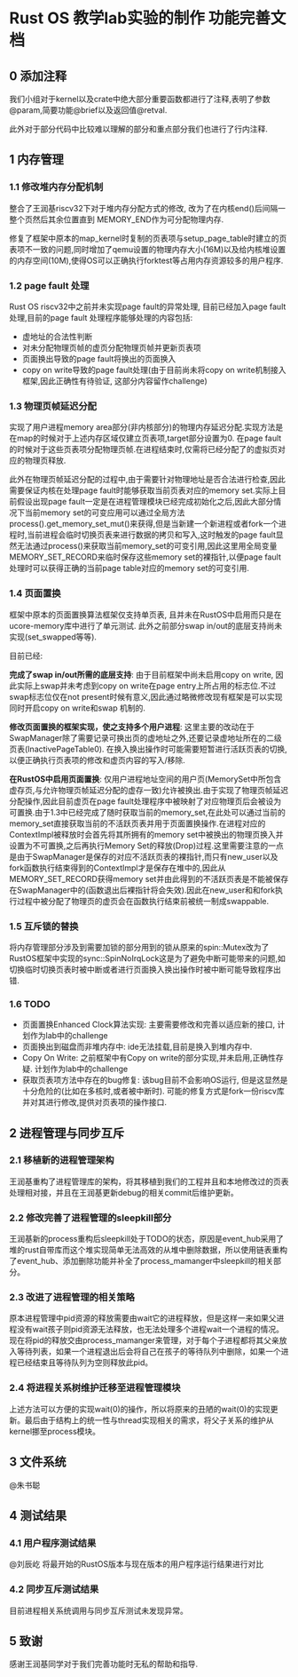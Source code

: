 # Rust OS 教学lab实验的制作 功能完善文档
## 0 添加注释
我们小组对于kernel以及crate中绝大部分重要函数都进行了注释,表明了参数@param,简要功能@brief以及返回值@retval.

此外对于部分代码中比较难以理解的部分和重点部分我们也进行了行内注释.

## 1 内存管理
### 1.1 修改堆内存分配机制
整合了王润基riscv32下对于堆内存分配方式的修改, 改为了在内核end()后间隔一整个页然后其余位置直到
MEMORY_END作为可分配物理内存.

修复了框架中原本的map_kernel时复制的页表项与setup_page_table时建立的页表项不一致的问题,同时增加了qemu设置的物理内存大小(16M)以及给内核堆设置的内存空间(10M),使得OS可以正确执行forktest等占用内存资源较多的用户程序.

### 1.2 page fault 处理
Rust OS riscv32中之前并未实现page fault的异常处理, 目前已经加入page fault处理,目前的page fault 处理程序能够处理的内容包括:
* 虚地址的合法性判断
* 对未分配物理页帧的虚页分配物理页帧并更新页表项
* 页面换出导致的page fault将换出的页面换入
* copy on write导致的page fault处理(由于目前尚未将copy on write机制接入框架,因此正确性有待验证, 这部分内容留作challenge)

### 1.3 物理页帧延迟分配
实现了用户进程memory area部分(非内核部分)的物理内存延迟分配.实现方法是在map的时候对于上述内存区域仅建立页表项,target部分设置为0. 在page fault的时候对于这些页表项分配物理页帧.在进程结束时,仅需将已经分配了的虚拟页对应的物理页释放.

此外在物理页帧延迟分配的过程中,由于需要针对物理地址是否合法进行检查,因此需要保证内核在处理page fault时能够获取当前页表对应的memory set.实际上目前假设出现page fault一定是在进程管理模块已经完成初始化之后,因此大部分情况下当前memory set的可变应用可以通过全局方法process().get_memory_set_mut()来获得,但是当新建一个新进程或者fork一个进程时,当前进程会临时切换页表来进行数据的拷贝和写入,这时触发的page fault显然无法通过process()来获取当前memory_set的可变引用,因此这里用全局变量MEMORY_SET_RECORD来临时保存这些memory set的裸指针,以便page fault处理时可以获得正确的当前page table对应的memory set的可变引用.

### 1.4 页面置换
框架中原本的页面置换算法框架仅支持单页表, 且并未在RustOS中启用而只是在ucore-memory库中进行了单元测试. 此外之前部分swap in/out的底层支持尚未实现(set_swapped等等).

目前已经:

**完成了swap in/out所需的底层支持**: 由于目前框架中尚未启用copy on write, 因此实际上swap并未考虑到copy on write在page entry上所占用的标志位.不过swap标志位仅在not present时候有意义,因此通过略微修改现有框架是可以实现同时开启copy on write和swap 机制的.

**修改页面置换的框架实现，使之支持多个用户进程**: 这里主要的改动在于SwapManager除了需要记录可换出页的虚地址之外,还要记录虚地址所在的二级页表(InactivePageTable0). 在换入换出操作时可能需要短暂进行活跃页表的切换,以便正确执行页表项的修改和虚页内容的写入/移除.

**在RustOS中启用页面置换**: 仅用户进程地址空间的用户页(MemorySet中所包含虚存页,与允许物理页帧延迟分配的虚存一致)允许被换出.由于实现了物理页帧延迟分配操作,因此目前虚页在page fault处理程序中被映射了对应物理页后会被设为可置换.由于1.3中已经完成了随时获取当前的memory_set,在此处可以通过当前的memory_set直接获取当前的不活跃页表并用于页面置换操作.在进程对应的ContextImpl被释放时会首先将其所拥有的memory set中被换出的物理页换入并设置为不可置换,之后再执行Memory Set的释放(Drop)过程.这里需要注意的一点是由于SwapManager是保存的对应不活跃页表的裸指针,而只有new_user以及fork函数执行结束得到的ContextImpl才是保存在堆中的,因此从MEMORY_SET_RECORD获得memory set并由此得到的不活跃页表是不能被保存在SwapManager中的(函数退出后裸指针将会失效).因此在new_user和和fork执行过程中被分配了物理页的虚页会在函数执行结束前被统一制成swappable.

### 1.5 互斥锁的替换
将内存管理部分涉及到需要加锁的部分用到的锁从原来的spin::Mutex改为了RustOS框架中实现的sync::SpinNoIrqLock这是为了避免中断可能带来的问题,如切换临时切换页表时被中断或者进行页面换入换出操作时被中断可能导致程序出错.

### 1.6 TODO
* 页面置换Enhanced Clock算法实现: 主要需要修改和完善以适应新的接口, 计划作为lab中的challenge
* 页面换出到磁盘而非堆内存中: ide无法挂载,目前是换入到堆内存中.
* Copy On Write: 之前框架中有Copy on write的部分实现,并未启用,正确性存疑. 计划作为lab中的challenge
* 获取页表项方法中存在的bug修复: 该bug目前不会影响OS运行, 但是这显然是十分危险的(比如在多核时,或者被中断时). 可能的修复方式是fork一份riscv库并对其进行修改,提供对页表项的操作接口.

## 2 进程管理与同步互斥
### 2.1 移植新的进程管理架构
王润基重构了进程管理库的架构，将其移植到我们的工程并且和本地修改过的页表处理相对接，并且在王润基更新debug的相关commit后维护更新。
### 2.2 修改完善了进程管理的sleepkill部分
王润基新的process重构后sleepkill处于TODO的状态，原因是event_hub采用了堆的rust自带库而这个堆实现简单无法高效的从堆中删除数据，所以使用链表重构了event_hub、添加删除功能并补全了process_mamanger中sleepkill的相关部分。
### 2.3 改进了进程管理的相关策略
原本进程管理中pid资源的释放需要由wait它的进程释放，但是这样一来如果父进程没有wait孩子则pid资源无法释放，也无法处理多个进程wait一个进程的情况。现在将pid的释放交由process_mamanger来管理，对于每个子进程都将其父亲放入等待列表，如果一个进程退出后会将自己在孩子的等待队列中删除，如果一个进程已经结束且等待队列为空则释放此pid。
### 2.4 将进程关系树维护迁移至进程管理模块
上述方法可以方便的实现wait(0)的操作，所以将原来的丑陋的wait(0)的实现更新。最后由于结构上的统一性与thread实现相关的需求，将父子关系的维护从kernel挪至process模块。
## 3 文件系统
@朱书聪

## 4 测试结果
### 4.1 用户程序测试结果
@刘辰屹 将最开始的RustOS版本与现在版本的用户程序运行结果进行对比

### 4.2 同步互斥测试结果
目前进程相关系统调用与同步互斥测试未发现异常。

## 5 致谢
感谢王润基同学对于我们完善功能时无私的帮助和指导.


